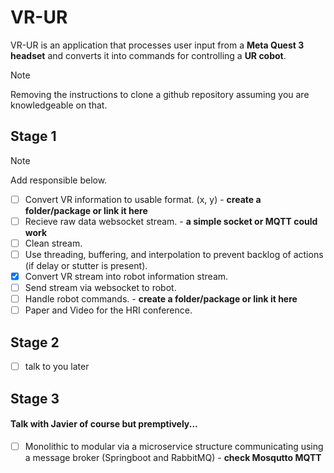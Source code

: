 # VR-UR

VR-UR is an application that processes user input from a **Meta Quest 3 headset** and converts it into commands for controlling a **UR cobot**.

> [!NOTE]  
> Removing the instructions to clone a github repository assuming you are knowledgeable on that.


## Stage 1

> [!NOTE]  
> Add responsible below.

- [ ] Convert VR information to usable format. (x, y) - **create a folder/package or link it here**
- [ ] Recieve raw data websocket stream. - **a simple socket or MQTT could work**
- [ ] Clean stream.
- [ ] Use threading, buffering, and interpolation to prevent backlog of actions (if delay or stutter is present).
- [X] Convert VR stream into robot information stream.
- [ ] Send stream via websocket to robot.
- [ ] Handle robot commands. - **create a folder/package or link it here**
- [ ] Paper and Video for the HRI conference.

## Stage 2
- [ ] talk to you later

## Stage 3
#### Talk with Javier of course but premptively...
- [ ] Monolithic to modular via a microservice structure communicating using a message broker (Springboot and RabbitMQ) - **check Mosqutto MQTT**

